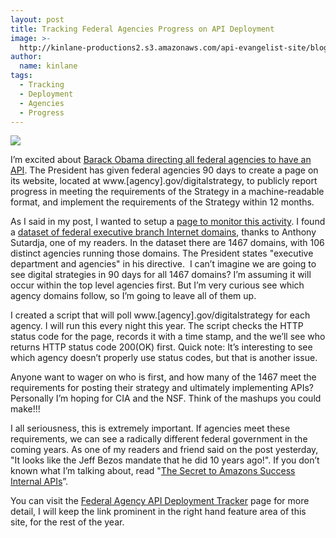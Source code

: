 ```yaml
---
layout: post
title: Tracking Federal Agencies Progress on API Deployment
image: >-
  http://kinlane-productions2.s3.amazonaws.com/api-evangelist-site/blog/Track-Federal-Agency-API.png
author:
  name: kinlane
tags:
  - Tracking
  - Deployment
  - Agencies
  - Progress
---
```

[![](http://kinlane-productions2.s3.amazonaws.com/api-evangelist/federal-government/Track-Federal-Agency-API.png)](/federal_government.php "Federal Agency API Deployment Tracker")

I’m excited about [Barack Obama directing all federal agencies to have an API](http://apievangelist.com/2012/06/01/barak-obama-directs-all-federal-agencies-to-have-an-api/ "Barack Obama directing all federal agencies to have an API"). The President has given federal agencies 90 days to create a page on its website, located at www.\[agency\].gov/digitalstrategy, to publicly report progress in meeting the requirements of the Strategy in a machine-readable format, and implement the requirements of the Strategy within 12 months.

As I said in my post, I wanted to setup a [page to monitor this activity](/federal_government.php "page to monitor this activity"). I found a [dataset of federal executive branch Internet domains](https://explore.data.gov/Federal-Government-Finances-and-Employment/Federal-Executive-Branch-Internet-Domains/k9h8-e98h), thanks to Anthony Sutardja, one of my readers. In the dataset there are 1467 domains, with 106 distinct agencies running those domains. The President states "executive department and agencies" in his directive.  I can’t imagine we are going to see digital strategies in 90 days for all 1467 domains? I’m assuming it will occur within the top level agencies first. But I’m very curious see which agency domains follow, so I’m going to leave all of them up.

I created a script that will poll www.\[agency\].gov/digitalstrategy for each agency. I will run this every night this year. The script checks the HTTP status code for the page, records it with a time stamp, and the we’ll see who returns HTTP status code 200(OK) first. Quick note: It’s interesting to see which agency doesn’t properly use status codes, but that is another issue.

Anyone want to wager on who is first, and how many of the 1467 meet the requirements for posting their strategy and ultimately implementing APIs? Personally I’m hoping for CIA and the NSF. Think of the mashups you could make!!!

I all seriousness, this is extremely important. If agencies meet these requirements, we can see a radically different federal government in the coming years. As one of my readers and friend said on the post yesterday, "It looks like the Jeff Bezos mandate that he did 10 years ago!". If you don’t known what I’m talking about, read "[The Secret to Amazons Success Internal APIs](http://apievangelist.com/2012/01/12/the-secret-to-amazons-success-internal-apis/ "The Secret to Amazons Success, APIs")”.

You can visit the [Federal Agency API Deployment Tracker](/federal_government.php "Federal Agency API Deployment Tracker") page for more detail, I will keep the link prominent in the right hand feature area of this site, for the rest of the year.
